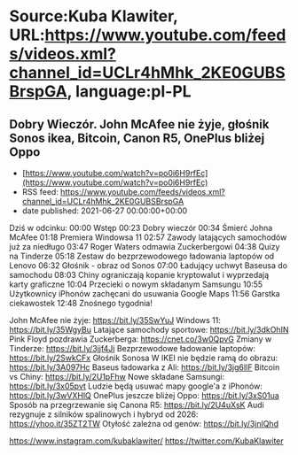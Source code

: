 # Source:Kuba Klawiter, URL:https://www.youtube.com/feeds/videos.xml?channel_id=UCLr4hMhk_2KE0GUBSBrspGA, language:pl-PL

## Dobry Wieczór. John McAfee nie żyje, głośnik Sonos ikea, Bitcoin, Canon R5, OnePlus bliżej Oppo
 - [https://www.youtube.com/watch?v=po0i6H9rfEc](https://www.youtube.com/watch?v=po0i6H9rfEc)
 - RSS feed: https://www.youtube.com/feeds/videos.xml?channel_id=UCLr4hMhk_2KE0GUBSBrspGA
 - date published: 2021-06-27 00:00:00+00:00

Dziś w odcinku:
00:00 Wstęp
00:23 Dobry wieczór
00:34 Śmierć Johna McAfee
01:18 Premiera Windowsa 11
02:57 Zawody latających samochodów już za niedługo
03:47 Roger Waters odmawia Zuckerbergowi
04:38 Quizy na Tinderze
05:18 Zestaw do bezprzewodowego ładowania laptopów od Lenovo
06:32 Głośnik - obraz od Sonos
07:00 Ładujący uchwyt Baseusa do samochodu
08:03 Chiny ograniczają kopanie kryptowalut i wyprzedają karty graficzne
10:04 Przecieki o nowym składanym Samsungu
10:55 Użytkownicy iPhonów zachęcani do usuwania Google Maps
11:56 Garstka ciekawostek
12:48 Znośnego tygodnia!

John McAfee nie żyje: https://bit.ly/35SwYuJ
Windows 11: https://bit.ly/35WgyBu
Latające samochody sportowe: https://bit.ly/3dkOhIN
Pink Floyd pozdrawia Zuckerberga: https://cnet.co/3w0QpvG
Zmiany w Tinderze: https://bit.ly/3jjf4Ji
Bezprzewodowe ładowanie laptopów: https://bit.ly/2SwkCFx
Głośnik Sonosa W IKEI nie będzie ramą do obrazu: https://bit.ly/3A097Hc
Baseus ładowarka z Ali: https://bit.ly/3jg6IlF 
Bitcoin vs Chiny: https://bit.ly/2U1pFhw
Nowe składane Samsungi: https://bit.ly/3x05pvt
Ludzie będą usuwać mapy google'a z iPhonów: https://bit.ly/3wVXHlQ
OnePlus jeszcze bliżej Oppo: https://bit.ly/3xS01ua
Sposób na przegrzewanie się Canona R5: https://bit.ly/2U4uXsK
Audi rezygnuje z silników spalinowych i hybryd od 2026: https://yhoo.it/35ZT2TW
Otyłość zależna od genów: https://bit.ly/3jnlQhd

https://www.instagram.com/kubaklawiter/
https://twitter.com/KubaKlawiter

